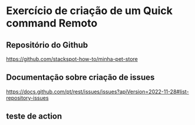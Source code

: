 # Exercício de criação de um Quick command Remoto

## Repositório do Github
https://github.com/stackspot-how-to/minha-pet-store

## Documentação sobre criação de issues
https://docs.github.com/pt/rest/issues/issues?apiVersion=2022-11-28#list-repository-issues


## teste de action

